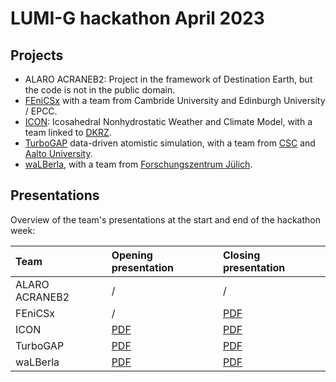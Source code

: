 # LUMI-G hackathon April 2023

## Projects

-   ALARO ACRANEB2: Project in the framework of Destination Earth, but the code is not in the public domain.
-   [FEniCSx](https://fenicsproject.org/) with a team from Cambride University and Edinburgh University / EPCC.
-   [ICON](https://code.mpimet.mpg.de/projects/iconpublic): Icosahedral Nonhydrostatic Weather and Climate Model,
    with a team linked to [DKRZ](https://www.dkrz.de/).
-   [TurboGAP](https://turbogap.fi/wiki/index.php/TurboGAP) data-driven atomistic simulation, 
    with a team from [CSC](https://csc.fi/) and [Aalto University](https://www.aalto.fi/en).
-   [waLBerla](https://walberla.net/), with a team from 
    [Forschungszentrum Jülich](https://www.fz-juelich.de/).

## Presentations

Overview of the team's presentations at the start and end of the hackathon week:

| Team           | Opening presentation | Closing presentation |
|:---------------|:---------------------|:---------------------|
| ALARO ACRANEB2 | / | / | 
| FEniCSx       | / | [PDF](https://462000265.lumidata.eu/hackathon-20230417/files/hackaton-20230417-fenics-closing-presentation.pdf) |
| ICON           | [PDF](https://462000265.lumidata.eu/hackathon-20230417/files/hackaton-20230417-icon-opening-presentation.pdf) | [PDF](https://462000265.lumidata.eu/hackathon-20230417/files/hackaton-20230417-icon-closing-presentation.pdf) |
| TurboGAP       | [PDF](https://462000265.lumidata.eu/hackathon-20230417/files/hackaton-20230417-TurboGAP-opening-presentation.pdf) | [PDF](https://462000265.lumidata.eu/hackathon-20230417/files/hackaton-20230417-TurboGAP-closing-presentation.pdf) |
| waLBerla       | [PDF](https://462000265.lumidata.eu/hackathon-20230417/files/hackaton-20230417-walberla-opening-presentation.pdf) | [PDF](https://462000265.lumidata.eu/hackathon-20230417/files/hackaton-20230417-walberla-closing-presentation.pdf) |